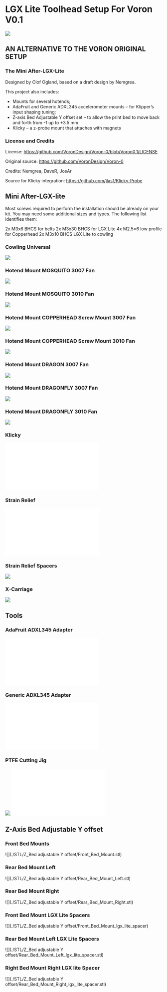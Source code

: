 # LGX Lite Toolhead Setup For Voron V0.1

![](./Images/mini-after-lgx-lite_header-1200x628.jpg)

## AN ALTERNATIVE TO THE VORON ORIGINAL SETUP

### The Mini After-LGX-Lite

Designed by Olof Ogland, based on a draft design by Nemgrea.

This project also includes:

- Mounts for several hotends;
- AdaFruit and Generic ADXL345 accelerometer mounts – for Klipper’s input shaping tuning;
- Z-axis Bed Adjustable Y offset set – to allow the print bed to move back and forth from -1 up to +3.5 mm.
- Klicky – a z-probe mount that attaches with magnets

### License and Credits

License:
https://github.com/VoronDesign/Voron-0/blob/Voron0.1/LICENSE

Original source:
https://github.com/VoronDesign/Voron-0

Credits:
Nemgrea, DaveR, JosAr

Source for Klicky integration:
https://github.com/jlas1/Klicky-Probe


## Mini After-LGX-lite

Most screws required to perform the installation should be already on your kit. You may need some additional sizes and types. The following list identifies them:

2x M3x6 BHCS for belts
2x M3x30 BHCS for LGX Lite
4x M2.5×6 low profile for Copperhead
2x M3x10 BHCS LGX Lite to cowling

### Cowling Universal
![](./Images/Cowling-Universal.png)
### Hotend Mount MOSQUITO 3007 Fan
![](./Images/Hotend-Mount-MOSQUITO-3007-Fan.png)
### Hotend Mount MOSQUITO 3010 Fan
![](./Images/Hotend-Mount-Mosquito-3010-Fan.png)
### Hotend Mount COPPERHEAD Screw Mount 3007 Fan
![](./Images/Hotend-Mount-Copperhead-Screw-Mount-3007-Fan.png)
### Hotend Mount COPPERHEAD Screw Mount 3010 Fan
![](./Images/Hotend-Mount-Copperhead-Screw-Mount-3010-Fan.png)
### Hotend Mount DRAGON 3007 Fan
![](./Images/Hotend-Mount-DRAGON-3007-Fan.png)
### Hotend Mount DRAGONFLY 3007 Fan
![](./Images/Hotend-Mount-DRAGONFLY-3007-Fan.png)
### Hotend Mount DRAGONFLY 3010 Fan
![](./Images/Hotend-Mount-DRAGONFLY-3010-Fan.png)
### Klicky
![](./STL/Mini-After-LGX-Lite/Klicky.stl)
### Strain Relief
![](./STL/Mini-After-LGX-Lite/Strain_relief.stl)
### Strain Relief Spacers
![](./STL/Mini-After-LGX-Lite/Strain_relief_Spacer_x2)
### X-Carriage
![](./Images/X-Carriage.png)

## Tools

### AdaFruit ADXL345 Adapter
![](./STL/Tools/adafruit_adxl345_spacer.stl)
### Generic ADXL345 Adapter
![](./STL/Tools/adxl345_generic_mount.stl)
### PTFE Cutting Jig
![](./Images/PTFE-Cutting-Jig.jpg)
![](./STL/Tools/ptfe_cutting_jig.stl)

## Z-Axis Bed Adjustable Y offset

### Front Bed Mounts
![](./STL/Z_Bed adjustable Y offset/Front_Bed_Mount.stl)
### Rear Bed Mount Left
![](./STL/Z_Bed adjustable Y offset/Rear_Bed_Mount_Left.stl)
### Rear Bed Mount Right
![](./STL/Z_Bed adjustable Y offset/Rear_Bed_Mount_Right.stl)
### Front Bed Mount LGX Lite Spacers
![](./STL/Z_Bed adjustable Y offset/Front_Bed_Mount_lgx_lite_spacer)
### Rear Bed Mount Left LGX Lite Spacers
![](./STL/Z_Bed adjustable Y offset/Rear_Bed_Mount_Left_lgx_lite_spacer.stl)
### Right Bed Mount Right LGX lite Spacer
![](./STL/Z_Bed adjustable Y offset/Rear_Bed_Mount_Right_lgx_lite_spacer.stl)
